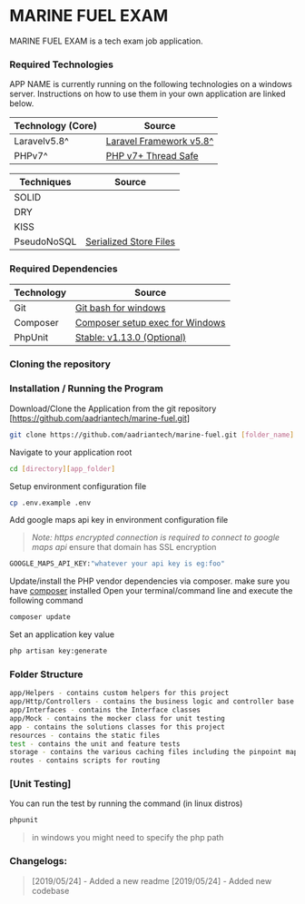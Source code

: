 # MARINE FUEL EXAM

MARINE FUEL EXAM is a tech exam job application.

### Required Technologies

APP NAME is currently running on the following technologies on a windows server. Instructions on how to use them in your own application are linked below.

| Technology (Core) | Source |
| ------ | ------ |
| Laravelv5.8^ | [Laravel Framework v5.8^][laravel] |
| PHPv7^ | [PHP v7+ Thread Safe][php] |

| Techniques | Source |
| ------ | ------ |
| SOLID |
| DRY |
| KISS |
| PseudoNoSQL | [Serialized Store Files][caching] |

### Required Dependencies

| Technology | Source |
| ------ | ------ |
| Git | [Git bash for windows][git] |
| Composer | [Composer setup exec for Windows][composer] |
| PhpUnit | [Stable: v1.13.0 (Optional)][phpunit] |

### Cloning the repository
### Installation / Running the Program
Download/Clone the Application from the git repository [https://github.com/aadriantech/marine-fuel.git]
```sh
git clone https://github.com/aadriantech/marine-fuel.git [folder_name]
```

Navigate to your application root
```sh
cd [directory][app_folder]
```

Setup environment configuration file
```sh
cp .env.example .env
```

Add google maps api key in environment configuration file 
>*Note: https encrypted connection is required to connect to google maps api*
> ensure that domain has SSL encryption
```sh
GOOGLE_MAPS_API_KEY:"whatever your api key is eg:foo"
```

Update/install the PHP vendor dependencies via composer.
make sure you have [composer] installed
Open your terminal/command line and execute the following command

```sh
composer update
```

Set an application key value

```sh
php artisan key:generate
```

### Folder Structure
```sh
app/Helpers - contains custom helpers for this project
app/Http/Controllers - contains the business logic and controller base
app/Interfaces - contains the Interface classes
app/Mock - contains the mocker class for unit testing
app - contains the solutions classes for this project
resources - contains the static files
test - contains the unit and feature tests
storage - contains the various caching files including the pinpoint map cache
routes - contains scripts for routing
```
### [Unit Testing]
You can run the test by running the command (in linux distros)
```sh
phpunit
```
> in windows you might need to specify the php path

### Changelogs:
> [2019/05/24] - Added a new readme
> [2019/05/24] - Added new codebase


[//]: # (These are reference links used in the body of this note and get stripped out when the markdown processor does its job. There is no need to format nicely because it shouldn't be seen. Thanks SO - http://stackoverflow.com/questions/4823468/store-comments-in-markdown-syntax)

   [laravel]: <https://laravel.com/>
   [php]: <https://windows.php.net/download>
   [caching]: <https://laravel.com/docs/5.8/cache#configuration>
   [nginx]: <https://unit.nginx.org/installation/>
   [phpfpm]: <https://php-fpm.org/>
   [apache]: <https://www.apachelounge.com/download/>
   [c++]: <https://aka.ms/vs/15/release/VC_redist.x64.exe>
   [.net]: <https://dotnet.microsoft.com/download/dotnet-framework-runtime/net472>
   [mysql]: <https://dev.mysql.com/downloads/windows/installer/8.0.html>
   [install]: <https://www.youtube.com/watch?v=D5NjQlS-j80>
   [install-nginx]: <https://www.youtube.com/watch?v=pGc8DbJVupE>
   [git]: <https://git-scm.com/>
   [composer]: <https://getcomposer.org/download/>
   [node.js]: <https://nodejs.org/en/>
   [make]: <https://sourceforge.net/projects/ezwinports/files/>
   [phpunit]: <https://phpunit.de/>
   [nodejs]: <https://nodejs.org/en/>
   [yarn]: <https://yarnpkg.com/lang/en/docs/install/#windows-stable>
   [cypress]: <https://www.cypress.io/>
   [repo]: <https://bitbucket.org/storemalt/crmjtb-v2/src/master/>
   [virtualhost]: <https://www.youtube.com/watch?v=3dUTbeUrlqE>
